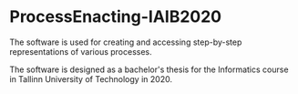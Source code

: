 # ProcessEnacting-IAIB2020
The software is used for creating and accessing step-by-step representations of various processes.

The software is designed as a bachelor's thesis for the Informatics course in Tallinn University of Technology in 2020.
